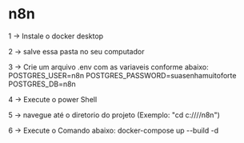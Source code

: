 # n8n

1 -> Instale o docker desktop

2 -> salve essa pasta no seu computador

3 -> Crie um arquivo .env com as variaveis conforme abaixo:
    POSTGRES_USER=n8n
    POSTGRES_PASSWORD=suasenhamuitoforte
    POSTGRES_DB=n8n

4 -> Execute o power Shell

5 -> navegue até o diretorio do projeto (Exemplo: "cd c:/<diretorio>/<do>/<projeto>/n8n")

6 -> Execute o Comando abaixo:
    docker-compose up --build -d